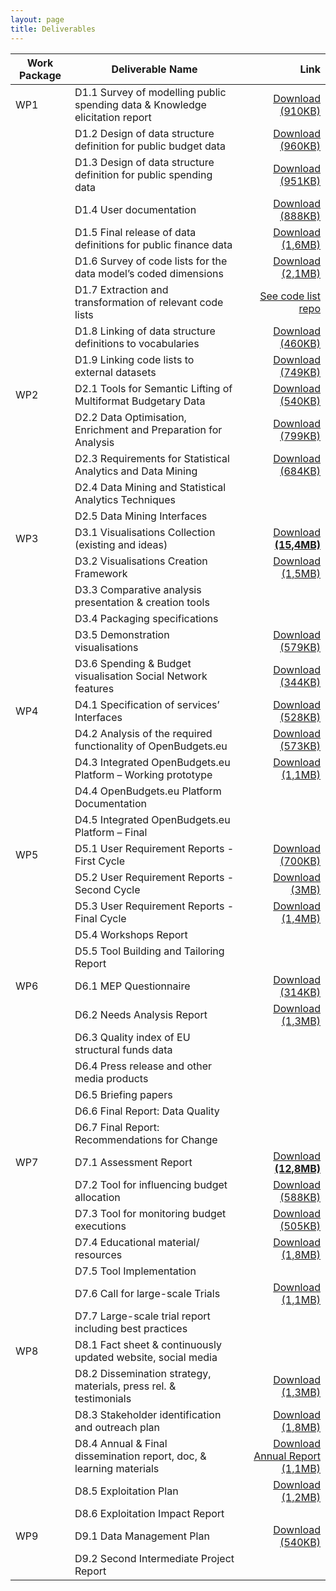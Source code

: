 ```yaml
---
layout: page
title: Deliverables
---
```




| Work Package | Deliverable Name | Link |
| - | ----------------------------------------------------------------------------- | -:|
| WP1    | 	D1.1 Survey of modelling public spending data & Knowledge elicitation report | [Download (910KB)]({{site.baseurl}}/assets/deliverables/D1.1.pdf) |
| 	 | D1.2 Design of data structure definition for public budget data | [Download (960KB)]({{site.baseurl}}/assets/deliverables/D1.2.pdf) |  
|    | D1.3 Design of data structure definition for public spending data    | [Download (951KB)]({{site.baseurl}}/assets/deliverables/D1.3.pdf)   
| 	 | D1.4 User documentation | [Download (888KB)]({{site.baseurl}}/assets/deliverables/D1.4.pdf)
| 	 | D1.5 Final release of data definitions for public finance data | [Download (1,6MB)]({{site.baseurl}}/assets/deliverables/D1.5.pdf)
| 	 |  D1.6 Survey of code lists for the data model’s coded dimensions | [Download (2,1MB)]({{site.baseurl}}/assets/deliverables/D1.6.pdf) |
| 	 | D1.7 Extraction and transformation of relevant code lists | [See code list repo](https://github.com/openbudgets/Code-lists) |
| 	 | D1.8 Linking of data structure definitions to vocabularies | [Download (460KB)]({{site.baseurl}}/assets/deliverables/D1.8.pdf)
| 	 | D1.9 Linking code lists to external datasets | [Download (749KB)]({{site.baseurl}}/assets/deliverables/D1.9.pdf)
| WP2	 | D2.1 Tools for Semantic Lifting of Multiformat Budgetary Data | [Download (540KB)]({{site.baseurl}}/assets/deliverables/D2.1.pdf)
| 	 | D2.2 Data Optimisation, Enrichment and Preparation for Analysis | [Download (799KB)]({{site.baseurl}}/assets/deliverables/D2.2.pdf)
| 	 | D2.3 Requirements for Statistical Analytics and Data Mining | [Download (684KB)]({{site.baseurl}}/assets/deliverables/D2.3.pdf)
| 	 | D2.4 Data Mining and Statistical Analytics Techniques |
| 	 | D2.5 Data Mining Interfaces |
| WP3	 | D3.1 Visualisations Collection (existing and ideas) | [Download **(15,4MB)**]({{site.baseurl}}/assets/deliverables/D3.1.pdf) |
| 	 | D3.2 Visualisations Creation Framework |  [Download (1,5MB)]({{site.baseurl}}/assets/deliverables/D3.2.pdf)
| 	 | D3.3 Comparative analysis presentation & creation tools |
| 	 | D3.4 Packaging specifications |
| 	 | D3.5 Demonstration visualisations |  [Download (579KB)]({{site.baseurl}}/assets/deliverables/D3.5.pdf)
| 	 | D3.6 Spending & Budget visualisation Social Network features |  [Download (344KB)]({{site.baseurl}}/assets/deliverables/D3.6.pdf)
| WP4	 | D4.1 Specification of services’ Interfaces | [Download (528KB)]({{site.baseurl}}/assets/deliverables/D4.1.pdf) |
| 	 | D4.2 Analysis of the required functionality of OpenBudgets.eu | [Download (573KB)]({{site.baseurl}}/assets/deliverables/D4.2.pdf)
| 	 |D4.3 Integrated OpenBudgets.eu Platform – Working prototype |  [Download (1,1MB)]({{site.baseurl}}/assets/deliverables/D4.3.pdf)
| 	 | D4.4 OpenBudgets.eu Platform Documentation |
| 	 | D4.5 Integrated OpenBudgets.eu Platform – Final |
| WP5	 | D5.1 User Requirement Reports - First Cycle | [Download (700KB)]({{site.baseurl}}/assets/deliverables/D5.1.pdf)
| 	 | D5.2 User Requirement Reports - Second Cycle | [Download (3MB)]({{site.baseurl}}/assets/deliverables/D5.2.pdf)
| 	 | D5.3 User Requirement Reports - Final Cycle | [Download (1,4MB)]({{site.baseurl}}/assets/deliverables/D5.3.pdf)
| 	 | D5.4 Workshops Report |
| 	 | D5.5 Tool Building and Tailoring Report |
| WP6	 | D6.1 MEP Questionnaire | [Download (314KB)]({{site.baseurl}}/assets/deliverables/D6.1.pdf)
|  | D6.2 Needs Analysis Report | [Download (1,3MB)]({{site.baseurl}}/assets/deliverables/D6.2.pdf)
|  | D6.3 Quality index of EU structural funds data |
| 	 | D6.4 Press release and other media products |
| 	 | D6.5 Briefing papers |
| 	 | D6.6 Final Report: Data Quality |
| 	 | D6.7 Final Report: Recommendations for Change |
| WP7	 | D7.1 Assessment Report | [Download **(12,8MB)**]({{site.baseurl}}/assets/deliverables/D7.1.pdf)
| 	 | D7.2 Tool for influencing budget allocation | [Download (588KB)]({{site.baseurl}}/assets/deliverables/D7.2.pdf)
| 	 | D7.3 Tool for monitoring budget executions | [Download (505KB)]({{site.baseurl}}/assets/deliverables/D7.3.pdf)
| 	 | D7.4 Educational material/ resources | [Download (1,8MB)]({{site.baseurl}}/assets/deliverables/D7.4.pdf)
| 	 | D7.5 Tool Implementation |
| 	 | D7.6 Call for large-scale Trials |  [Download (1,1MB)]({{site.baseurl}}/assets/deliverables/D7.6.pdf)
| 	 | D7.7 Large-scale trial report including best practices | 
| WP8	 | D8.1 Fact sheet & continuously updated website, social media |
| 	 | D8.2 Dissemination strategy, materials, press rel. & testimonials | [Download (1,3MB)]({{site.baseurl}}/assets/deliverables/D8.2.pdf)
| 	 | D8.3 Stakeholder identification and outreach plan | [Download (1,8MB)]({{site.baseurl}}/assets/deliverables/D8.3.pdf)
| 	 | D8.4 Annual & Final dissemination report, doc, & learning materials | [Download Annual Report (1,1MB)]({{site.baseurl}}/assets/deliverables/D8.4.pdf)
| 	 | D8.5 Exploitation Plan | [Download (1,2MB)]({{site.baseurl}}/assets/deliverables/D8.6.pdf)
| 	 | D8.6 Exploitation Impact Report |
| WP9	 | D9.1 Data Management Plan | [Download (540KB)]({{site.baseurl}}/assets/deliverables/D9.1.pdf)
| 	 | D9.2 Second Intermediate Project Report |
